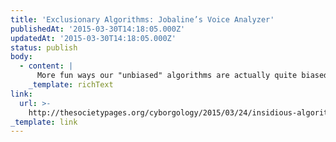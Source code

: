 ```yaml
---
title: 'Exclusionary Algorithms: Jobaline’s Voice Analyzer'
publishedAt: '2015-03-30T14:18:05.000Z'
updatedAt: '2015-03-30T14:18:05.000Z'
status: publish
body:
  - content: |
      More fun ways our "unbiased" algorithms are actually quite biased.
    _template: richText
link:
  url: >-
    http://thesocietypages.org/cyborgology/2015/03/24/insidious-algorithms-jobalines-voice-analyzer/
_template: link
---
```


